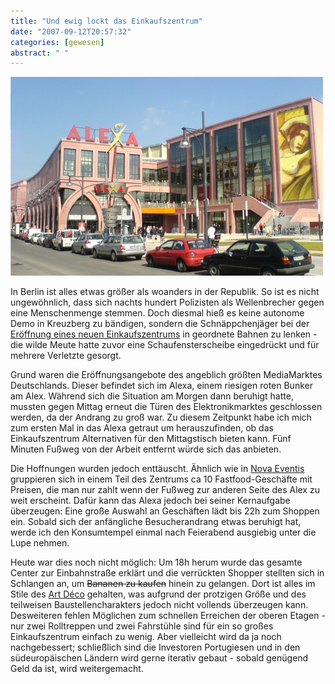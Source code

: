```yaml
---
title: "Und ewig lockt das Einkaufszentrum"
date: "2007-09-12T20:57:32"
categories: [gewesen]
abstract: " "
---
```


![alexa.jpg](alexa.jpg)

In Berlin ist alles etwas größer als woanders in der Republik. So ist es nicht ungewöhnlich, dass sich nachts hundert Polizisten als Wellenbrecher gegen eine Menschenmenge stemmen. Doch diesmal hieß es keine autonome Demo in Kreuzberg zu bändigen, sondern die Schnäppchenjäger bei der [Eröffnung eines neuen Einkaufszentrums](http://www.tagesspiegel.de/berlin/Stadtleben-Alexa-Eroeffnung-Gedraenge;art125,2377924) in geordnete Bahnen zu lenken - die wilde Meute hatte zuvor eine Schaufensterscheibe eingedrückt und für mehrere Verletzte gesorgt.

Grund waren die Eröffnungsangebote des angeblich größten MediaMarktes Deutschlands. Dieser befindet sich im Alexa, einem riesigen roten Bunker am Alex. Während sich die Situation am Morgen dann beruhigt hatte, mussten gegen Mittag erneut die Türen des Elektronikmarktes geschlossen werden, da der Andrang zu groß war. Zu diesem Zeitpunkt habe ich mich zum ersten Mal in das Alexa getraut um herauszufinden, ob das Einkaufszentrum Alternativen für den Mittagstisch bieten kann. Fünf Minuten Fußweg von der Arbeit entfernt würde sich das anbieten.

Die Hoffnungen wurden jedoch enttäuscht. Ähnlich wie in [Nova Eventis](http://www.nova-eventis.de/) gruppieren sich in einem Teil des Zentrums ca 10 Fastfood-Geschäfte mit Preisen, die man nur zahlt wenn der Fußweg zur anderen Seite des Alex zu weit erscheint. Dafür kann das Alexa jedoch bei seiner Kernaufgabe überzeugen: Eine große Auswahl an Geschäften lädt bis 22h zum Shoppen ein. Sobald sich der anfängliche Besucherandrang etwas beruhigt hat, werde ich den Konsumtempel einmal nach Feierabend ausgiebig unter die Lupe nehmen.

Heute war dies noch nicht möglich: Um 18h herum wurde das gesamte Center zur Einbahnstraße erklärt und die verrückten Shopper stellten sich in Schlangen an, um ~~Bananen zu kaufen~~ hinein zu gelangen. Dort ist alles im Stile des [Art Déco](http://de.wikipedia.org/wiki/Art_Déco) gehalten, was aufgrund der protzigen Größe und des teilweisen Baustellencharakters jedoch nicht vollends überzeugen kann. Desweiteren fehlen Möglichen zum schnellen Erreichen der oberen Etagen - nur zwei Rolltreppen und zwei Fahrstühle sind für ein so großes Einkaufszentrum einfach zu wenig. Aber vielleicht wird da ja noch nachgebessert; schließlich sind die Investoren Portugiesen und in den südeuropäischen Ländern wird gerne iterativ gebaut - sobald genügend Geld da ist, wird weitergemacht.

